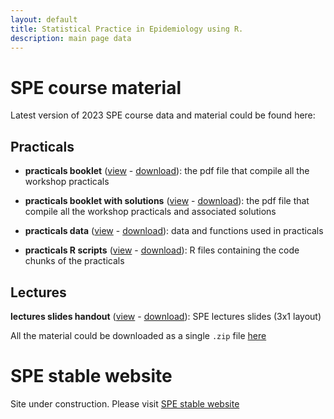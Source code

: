 ```yaml
---
layout: default
title: Statistical Practice in Epidemiology using R.
description: main page data
---
```


# SPE course material

Latest version of 2023 SPE course data and material could be found here:

## Practicals

  - **practicals booklet** ([view](https://github.com/SPE-R/SPE/tree/gh-spe-material/pracs.pdf) - 
  [download](https://github.com/SPE-R/SPE/raw/gh-spe-material/pracs.pdf)): the pdf file that compile all the workshop practicals 

  - **practicals booklet with solutions** ([view](https://github.com/SPE-R/SPE/tree/gh-spe-material/pracs-sol.pdf) - 
  [download](https://github.com/SPE-R/SPE/raw/gh-spe-material/pracs-sol.pdf)): the pdf file that compile all the workshop practicals and associated solutions

  - **practicals data** ([view](https://github.com/SPE-R/SPE/tree/gh-spe-material/data) - 
  [download](https://github.com/SPE-R/SPE/raw/gh-spe-material/data.zip)): data and functions used in practicals

  - **practicals R scripts** ([view](https://github.com/SPE-R/SPE/tree/gh-spe-material/Rsolutions) - 
  [download](https://github.com/SPE-R/SPE/raw/gh-spe-material/Rsolutions.zip)): R files containing the code chunks of the practicals


## Lectures

**lectures slides handout** ([view](https://github.com/SPE-R/SPE/tree/gh-spe-material/SPE-2019-lectures-3x1.pdf) - 
  [download](https://github.com/SPE-R/SPE/raw/gh-spe-material/SPE-2019-lectures-3x1.pdf)): SPE lectures slides (3x1 layout)
  
All the material could be downloaded as a single `.zip` file [here](https://github.com/SPE-R/SPE/raw/gh-spe-material/SPE-all-material.zip)


# SPE stable website

Site under construction. Please visit [SPE stable website](http://bendixcarstensen.com/SPE/)



